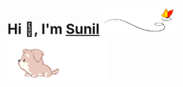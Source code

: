 # Hi 👋, I'm [Sunil](https://github.com/hakxcore) <img src="media/butterfly.gif" alt="butterfly" width="150"/> <img src="media/dog.gif" alt="butterfly" width="200"/>
</br>
</br>
